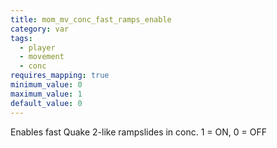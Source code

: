 ```yaml
---
title: mom_mv_conc_fast_ramps_enable
category: var
tags:
  - player
  - movement
  - conc
requires_mapping: true
minimum_value: 0
maximum_value: 1
default_value: 0
---
```


Enables fast Quake 2-like rampslides in conc. 1 = ON, 0 = OFF